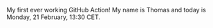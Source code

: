 My first ever working GitHub Action!
My name is Thomas and today is Monday, 21 February, 13:30 CET. 
